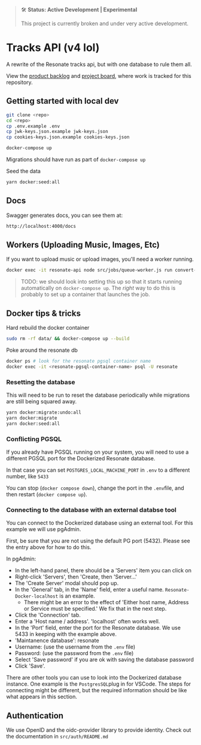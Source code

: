 > 🛠 **Status: Active Development | Experimental**
>
> This project is currently broken and under very active development.

# Tracks API (v4 lol)

A rewrite of the Resonate tracks api, but with one database to rule them all.

View the [product backlog](https://mattermost.resonate.coop/plugins/focalboard/workspace/gr3aqjbmw3d7fp3wukfw7hhppr/shared/bzkz3bnxxsbny3doh9aqhqy8cth/vzfpkzytdq3rkfjjwzagshoyrho?r=kwx8xtyxwcpmqsnh67iz8x74p7a) and [project board](https://github.com/orgs/resonatecoop/projects/11), where work is tracked for this repository.

## Getting started with local dev

```sh
git clone <repo>
cd <repo>
cp .env.example .env
cp jwk-keys.json.example jwk-keys.json
cp cookies-keys.json.example cookies-keys.json

docker-compose up
```

Migrations should have run as part of `docker-compose up`

Seed the data

```sh
yarn docker:seed:all
```

## Docs

Swagger generates docs, you can see them at: 

```sh
http://localhost:4000/docs
```

## Workers (Uploading Music, Images, Etc)

If you want to upload music or upload images, you'll need a worker running.

```sh
docker exec -it resonate-api node src/jobs/queue-worker.js run convert-audio
```

> TODO: we should look into setting this up so that it starts running automatically on `docker-compose up`. The _right_ way to do this is probably to set up a container that launches the job.

## Docker tips & tricks

Hard rebuild the docker container

```sh
sudo rm -rf data/ && docker-compose up --build
``` 

Poke around the resonate db

```sh
docker ps # look for the resonate pgsql container name
docker exec -it <resonate-pgsql-container-name> psql -U resonate
```

### Resetting the database
This will need to be run to reset the database periodically while migrations are still being squared away.

```sh
yarn docker:migrate:undo:all
yarn docker:migrate
yarn docker:seed:all
```

### Conflicting PGSQL

If you already have PGSQL running on your system, you will need to use a different PGSQL port for the Dockerized Resonate database.

In that case you can set `POSTGRES_LOCAL_MACHINE_PORT` in `.env` to a different number, like `5433`

You can stop (`docker compose down`), change the port in the `.env`file, and then restart (`docker compose up`).

### Connecting to the database with an external databse tool

You can connect to the Dockerized database using an external tool. For this example we will use pgAdmin.

First, be sure that you are not using the default PG port (5432). Please see the entry above for how to do this.

In pgAdmin:
* In the left-hand panel, there should be a 'Servers' item you can click on
* Right-click 'Servers', then 'Create, then 'Server...'
* The 'Create Server' modal should pop up.
* In the 'General' tab, in the 'Name' field, enter a useful name. `Resonate-Docker-localhost` is an example.
  * There might be an error to the effect of 'Either host name, Address or Service must be specified.' We fix that in the next step.
* Click the 'Connection' tab.
* Enter a 'Host name / address'. 'localhost' often works well.
* In the 'Port' field, enter the port for the Resonate database. We use 5433 in keeping with the example above.
* 'Maintanence database': resonate
* Username: (use the username from the `.env` file)
* Password: (use the password from the `.env` file)
* Select 'Save password' if you are ok with saving the database password
* Click 'Save'.

There are other tools you can use to look into the Dockerized database instance. One example is the `PostgresSQL`plug in for VSCode. The steps for connecting might be different, but the required information should be like what appears in this section.

## Authentication

We use OpenID and the oidc-provider library to provide identity. Check out the documentation in `src/auth/README.md`
